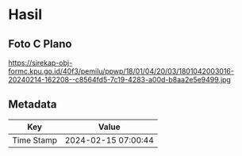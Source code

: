 # Hasil

## Foto C Plano

https://sirekap-obj-formc.kpu.go.id/40f3/pemilu/ppwp/18/01/04/20/03/1801042003016-20240214-162208--c8564fd5-7c19-4283-a00d-b8aa2e5e9499.jpg


## Metadata

| Key        | Value               |
| ---------- | ------------------- |
| Time Stamp | 2024-02-15 07:00:44 |




